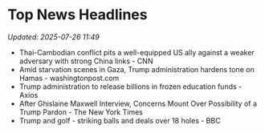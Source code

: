 # Top News Headlines

_Updated: 2025-07-26 11:49_

- Thai-Cambodian conflict pits a well-equipped US ally against a weaker adversary with strong China links - CNN
- Amid starvation scenes in Gaza, Trump administration hardens tone on Hamas - washingtonpost.com
- Trump administration to release billions in frozen education funds - Axios
- After Ghislaine Maxwell Interview, Concerns Mount Over Possibility of a Trump Pardon - The New York Times
- Trump and golf - striking balls and deals over 18 holes - BBC